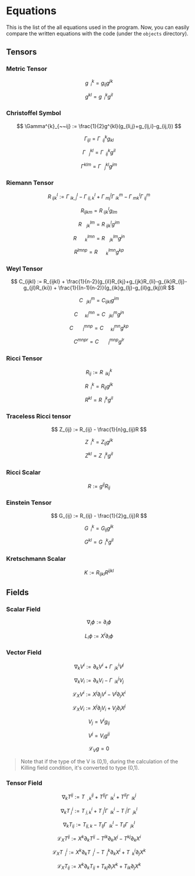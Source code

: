 # Equations

This is the list of the all equations used in the program. Now, you can easily compare the written equations with the code (under the `objects` directory).

## Tensors

### Metric Tensor

$$
g^{k}_{~~i} = g_{ij}g^{jk}
$$

$$
g^{kl} = g^{k}_{~~i}g^{il}
$$

### Christoffel Symbol

$$
    \Gamma^{k}_{~~ij} := \frac{1}{2}g^{kl}(g_{li,j}+g_{lj,i}-g_{ij,l})
$$

$$
    \Gamma_{ijl} = \Gamma^{k}_{~~ij}g_{kl}
$$

$$
    \Gamma^{kl}_{~~~j}=\Gamma^{k}_{~~ij}g^{il}
$$

$$
    \Gamma^{klm} = \Gamma^{kl}_{~~~j}g^{jm}
$$

### Riemann Tensor

$$
    R^l_{~ijk} := \Gamma^{l}_{~ik,j} - \Gamma^{l}_{~ij,k} + \Gamma^{l}_{~mj}\Gamma^{m}_{~ik} - \Gamma^{l}_{~mk}\Gamma^{m}_{~ij}
$$

$$
    R_{ijkm}=R^l_{~ijk}g_{lm}
$$

$$
    R^{lm}_{~~~~jk}=R^l_{~ijk}g^{im}
$$

$$
    R^{lmn}_{~~~~~~~k}=R^{lm}_{~~~~jk}g^{jn}
$$

$$
    R^{lmnp}=R^{lmn}_{~~~~~~~k}g^{kp}
$$

### Weyl Tensor

$$
    C_{ijkl} := R_{ijkl} + \frac{1}{n-2}(g_{il}R_{kj}+g_{jk}R_{li}-g_{ik}R_{lj}-g_{jl}R_{ki}) + \frac{1}{(n-1)(n-2)}(g_{ik}g_{lj}-g_{il}g_{kj})R
$$

$$
C^{m}_{~~~jkl} = C_{ijkl}g^{im}
$$

$$
C^{mn}_{~~~~~~kl} = C^{m}_{~~~jkl}g^{jn}
$$

$$
C^{mnp}_{~~~~~~~~l} = C^{mn}_{~~~~~~kl}g^{kp}
$$

$$
C^{mnpr} = C^{mnp}_{~~~~~~~~l}g^{lr}
$$

### Ricci Tensor

$$
R_{ij} := R^{k}_{~~ikj}
$$

$$
R^{k}_{~~i} = R_{ij}g^{jk}
$$

$$
R^{kl} = R^{k}_{~~i}g^{il}
$$

### Traceless Ricci tensor

$$
Z_{ij} := R_{ij} - \frac{1}{n}g_{ij}R
$$

$$
Z^{k}_{~~i} = Z_{ij}g^{jk}
$$

$$
Z^{kl} = Z^{k}_{~~i}g^{il}
$$

### Ricci Scalar

$$
R := g^{ij}R_{ij}
$$

### Einstein Tensor

$$
G_{ij} := R_{ij} - \frac{1}{2}g_{ij}R
$$

$$
G^{k}_{~~i} = G_{ij}g^{jk}
$$

$$
G^{kl} = G^{k}_{~~i}g^{il}
$$

### Kretschmann Scalar

$$
K := R_{ijkl}R^{ijkl}
$$

## Fields

### Scalar Field

$$
\nabla_i \phi := \partial_i\phi
$$

$$
L_i\phi := X^i\partial_i\phi
$$

### Vector Field

$$
\nabla_kV^i := \partial_kV^i + \Gamma^i_{~~jk}V^j
$$

$$
\nabla_kV_i := \partial_kV_i - \Gamma^{j}_{~~ik}V_j
$$

$$
\mathcal{L}_XV^i := X^j\partial_jV^i - V^j\partial_jX^i
$$

$$
\mathcal{L}_XV_i := X^j\partial_jV_i + V_j\partial_iX^j
$$

$$
V_j = V^ig_{ij}
$$

$$
V^j = V_ig^{ij}
$$

$$
\mathcal{L}_Vg = 0
$$

> Note that if the type of the V is (0,1), during the calculation of the Killing field condition, it's converted to type (0,1).

### Tensor Field

$$
\nabla_{k}T^{ij} := T^{ij}_{~~,k}+T^{lj}\Gamma^{i}_{~~lk}+T^{il}\Gamma^{j}_{~~lk}
$$

$$
\nabla_{k}T^{i}_{~j} := T^{i}_{~j,k}+T^{l}_{~j}\Gamma^{i}_{~~lk}-T^{i}_{~l}\Gamma^{l}_{~~jk}
$$

$$
\nabla_{k}T_{ij} := T_{ij,k}-T_{lj}\Gamma^{l}_{~~ik}-T_{il}\Gamma^{l}_{~~jk}
$$

$$
\mathcal{L}_XT^{ij} := X^{k}\partial_kT^{ij}-T^{ik}\partial_{k}X^j-T^{kj}\partial_kX^i
$$

$$
\mathcal{L}_XT^{i}_{~~j} := X^k\partial_kT^{i}_{~~j}-T^{k}_{~~j}\partial_kX^i+T^{i}_{~~k}\partial_jX^k
$$

$$
\mathcal{L}_XT_{ij} := X^k\partial_kT_{ij}+T_{kj}\partial_iX^k+T_{ik}\partial_jX^k
$$
